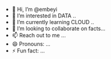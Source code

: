 - 👋 Hi, I’m @embeyi
- 👀 I’m interested in DATA ..
- 🌱 I’m currently learning CLOUD ..
- 💞️ I’m looking to collaborate on facts...
- 📫 Reach out to me ...
- 😄 Pronouns: ...
- ⚡ Fun fact: ...

<!---
embeyi/embeyi is a ✨ special ✨ repository because its `README.md` (this file) appears on your GitHub profile.
You can click the Preview link to take a look at your changes.
--->
